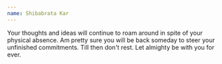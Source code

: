 ```yaml
---
name: Shibabrata Kar
---
```

Your thoughts and ideas will continue to roam around in spite of your physical absence. Am pretty sure you will be back someday to steer your unfinished commitments. Till then don't rest. Let almighty be with you for ever.